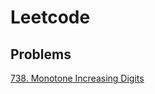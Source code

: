 # Leetcode

## Problems

[738. Monotone Increasing Digits](https://github.com/TheLe0/leetcode/blob/8fe65518131d7331c200311bb097f5de25871b1c/src/leetcode/lib.go#L25)
